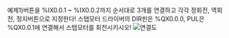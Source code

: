 예제1)버튼을 %IX0.0.1 ~ %IX0.0.2까지 순서대로 3개를 연결하고 각각 정회전, 역회전, 정지버튼으로 지정한다! 스탭모터 드라이버의 DIR핀은 %QX0.0.0, PUL은 %QX0.0.1에 연결해서 스탭모터를 회전시키시오!
![연결도](https://github.com/user-attachments/assets/8cd60d5b-f54f-49cf-aa69-b2c627d3eb5f)
